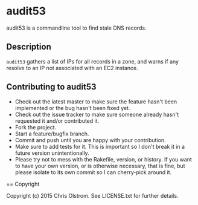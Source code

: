 # audit53

audit53 is a commandline tool to find stale DNS records.

Description
-----------

`audit53` gathers a list of IPs for all records in a zone, and warns if any resolve to an IP not associated with an EC2 instance.

Contributing to audit53
----------------------

* Check out the latest master to make sure the feature hasn't been implemented or the bug hasn't been fixed yet.
* Check out the issue tracker to make sure someone already hasn't requested it and/or contributed it.
* Fork the project.
* Start a feature/bugfix branch.
* Commit and push until you are happy with your contribution.
* Make sure to add tests for it. This is important so I don't break it in a future version unintentionally.
* Please try not to mess with the Rakefile, version, or history. If you want to have your own version, or is otherwise necessary, that is fine, but please isolate to its own commit so I can cherry-pick around it.

== Copyright

Copyright (c) 2015 Chris Olstrom. See LICENSE.txt for
further details.

